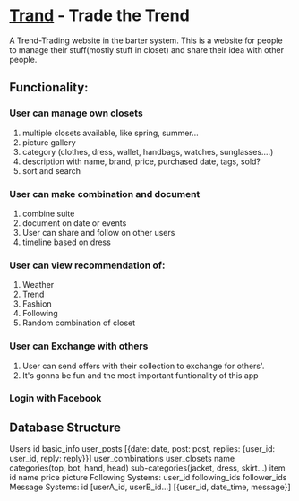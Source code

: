 # [Trand](http://trand.herokuapp.com) - Trade the Trend

A Trend-Trading website in the barter system.
This is a website for people to manage their stuff(mostly stuff in closet) and share their idea with other people.  

## Functionality:
### User can manage own closets 
1. multiple closets available, like spring, summer...  
2. picture gallery  
3. category (clothes, dress, wallet, handbags, watches, sunglasses….)  
4. description with name, brand, price, purchased date, tags, sold?  
5. sort and search  

### User can make combination and document  
1. combine suite  
2. document on date or events  
3. User can share and follow on other users  
4. timeline based on dress  

### User can view recommendation of:
1. Weather  
2. Trend  
3. Fashion  
4. Following  
5. Random combination of closet  

### User can Exchange with others
1. User can send offers with their collection to exchange for others'.
2. It's gonna be fun and the most important funtionality of this app

### Login with Facebook  

## Database Structure
Users
id
basic_info
user_posts
[{date: date, post: post, replies: {user_id: user_id, reply: reply}}]
user_combinations
user_closets
name
categories(top, bot, hand, head)
sub-categories(jacket, dress, skirt…)
item
id
name
price
picture
Following Systems:
user_id
following_ids
follower_ids
Message Systems:
id
[userA_id, userB_id...]
[{user_id, date_time, message}]
